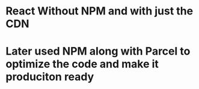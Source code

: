 # React Without NPM and with just the CDN 
# Later used NPM along with Parcel to optimize the code and make it produciton ready